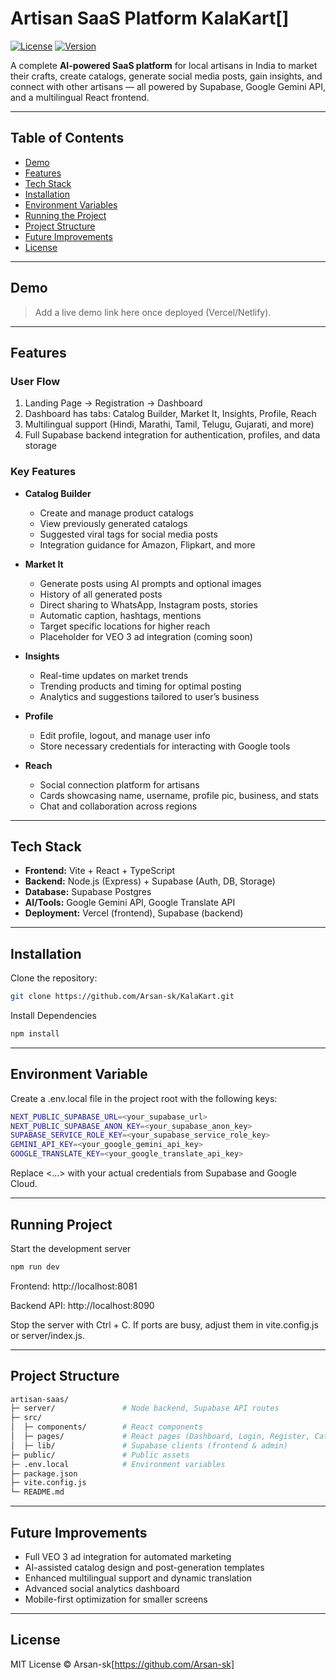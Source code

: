 # Artisan SaaS Platform KalaKart[]

[![License](https://img.shields.io/badge/License-MIT-blue.svg)](LICENSE)
[![Version](https://img.shields.io/badge/version-1.0.0-green.svg)](https://github.com/Arsan-sk/artisan-saas)

A complete **AI-powered SaaS platform** for local artisans in India to market their crafts, create catalogs, generate social media posts, gain insights, and connect with other artisans — all powered by Supabase, Google Gemini API, and a multilingual React frontend.

---

## Table of Contents

- [Demo](#demo)  
- [Features](#features)  
- [Tech Stack](#tech-stack)  
- [Installation](#installation)  
- [Environment Variables](#environment-variables)  
- [Running the Project](#running-the-project)  
- [Project Structure](#project-structure)  
- [Future Improvements](#future-improvements)  
- [License](#license)  

---

## Demo

> Add a live demo link here once deployed (Vercel/Netlify).  

---

## Features

### User Flow

1. Landing Page → Registration → Dashboard  
2. Dashboard has tabs: Catalog Builder, Market It, Insights, Profile, Reach  
3. Multilingual support (Hindi, Marathi, Tamil, Telugu, Gujarati, and more)  
4. Full Supabase backend integration for authentication, profiles, and data storage  

### Key Features

- **Catalog Builder**
  - Create and manage product catalogs
  - View previously generated catalogs
  - Suggested viral tags for social media posts
  - Integration guidance for Amazon, Flipkart, and more

- **Market It**
  - Generate posts using AI prompts and optional images
  - History of all generated posts
  - Direct sharing to WhatsApp, Instagram posts, stories
  - Automatic caption, hashtags, mentions
  - Target specific locations for higher reach
  - Placeholder for VEO 3 ad integration (coming soon)

- **Insights**
  - Real-time updates on market trends
  - Trending products and timing for optimal posting
  - Analytics and suggestions tailored to user’s business

- **Profile**
  - Edit profile, logout, and manage user info
  - Store necessary credentials for interacting with Google tools

- **Reach**
  - Social connection platform for artisans
  - Cards showcasing name, username, profile pic, business, and stats
  - Chat and collaboration across regions

---

## Tech Stack

- **Frontend:** Vite + React + TypeScript  
- **Backend:** Node.js (Express) + Supabase (Auth, DB, Storage)  
- **Database:** Supabase Postgres  
- **AI/Tools:** Google Gemini API, Google Translate API  
- **Deployment:** Vercel (frontend), Supabase (backend)  

---

## Installation

Clone the repository:

```bash
git clone https://github.com/Arsan-sk/KalaKart.git
```

Install Dependencies

```bash
npm install
```

---

## Environment Variable
Create a .env.local file in the project root with the following keys:

```bash
NEXT_PUBLIC_SUPABASE_URL=<your_supabase_url>
NEXT_PUBLIC_SUPABASE_ANON_KEY=<your_supabase_anon_key>
SUPABASE_SERVICE_ROLE_KEY=<your_supabase_service_role_key>
GEMINI_API_KEY=<your_google_gemini_api_key>
GOOGLE_TRANSLATE_KEY=<your_google_translate_api_key>
```

Replace <...> with your actual credentials from Supabase and Google Cloud.

---

## Running Project
Start the development server

```bash
npm run dev
```

Frontend: http://localhost:8081

Backend API: http://localhost:8090

Stop the server with Ctrl + C.
If ports are busy, adjust them in vite.config.js or server/index.js.

---

## Project Structure

```bash
artisan-saas/
├─ server/               # Node backend, Supabase API routes
├─ src/
│  ├─ components/        # React components
│  ├─ pages/             # React pages (Dashboard, Login, Register, Catalog, etc.)
│  ├─ lib/               # Supabase clients (frontend & admin)
├─ public/               # Public assets
├─ .env.local            # Environment variables
├─ package.json
├─ vite.config.js
└─ README.md
```

---

## Future Improvements

- Full VEO 3 ad integration for automated marketing
- AI-assisted catalog design and post-generation templates
- Enhanced multilingual support and dynamic translation
- Advanced social analytics dashboard
- Mobile-first optimization for smaller screens

---

## License

MIT License © Arsan-sk[https://github.com/Arsan-sk]

